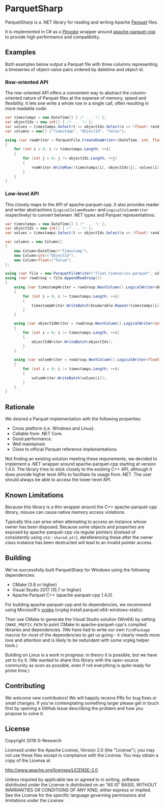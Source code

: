# ParquetSharp

ParquetSharp is a .NET library for reading and writing Apache [Parquet][1] files.

It is implemented in C# as a [PInvoke][2] wrapper around [apache-parquet-cpp][3] to provide high performance and compatibility.

[1]: https://parquet.apache.org
[2]: https://docs.microsoft.com/en-us/cpp/dotnet/how-to-call-native-dlls-from-managed-code-using-pinvoke
[3]: https://github.com/apache/parquet-cpp

## Examples

Both examples below output a Parquet file with three columns representing a timeseries of object-value pairs ordered by datetime and object id.

### Row-oriented API

The row-oriented API offers a convenient way to abstract the column-oriented nature of Parquet files at the expense of memory, speed and flexibility. It lets one write a whole row in a single call, often resulting in more readable code:

```csharp
var timestamps = new DateTime[] { /* ... */ };
var objectIds = new int[] { /* ... */ };
var values = timestamps.Select(t => objectIds.Select(o => (float) rand.NextDouble()).ToArray()).ToArray();
var columns = new[] {"Timestamp", "ObjectId", "Value"};

using (var rowWriter = ParquetFile.CreateRowWriter<(DateTime, int, float)>("float_timeseries.parquet", columns))
{
    for (int i = 0; i != timestamps.Length; ++i)
    {
        for (int j = 0; j != objectIds.Length; ++j)
        {
            rowWriter.WriteRow((timestamps[i], objectIds[j], values[i][j]));
        }
    }
}
```

### Low-level API

This closely maps to the API of apache-parquet-cpp. It also provides reader and writer abstractions (`LogicalColumnReader` and `LogicalColumnWriter` respectively) to convert between .NET types and Parquet representations.

```csharp
var timestamps = new DateTime[] { /* ... */ };
var objectIds = new int[] { /* ... */ };
var values = timestamps.Select(t => objectIds.Select(o => (float) rand.NextDouble()).ToArray()).ToArray();

var columns = new Column[]
{
    new Column<DateTime>("Timestamp"),
    new Column<int>("ObjectId"),
    new Column<float>("Value")
};

using (var file = new ParquetFileWriter("float_timeseries.parquet", columns))
using (var rowGroup = file.AppendRowGroup())
{
    using (var timestampWriter = rowGroup.NextColumn().LogicalWriter<DateTime>())
    {
        for (int i = 0; i != timestamps.Length; ++i)
        {
            timestampWriter.WriteBatch(Enumerable.Repeat(timestamps[i], objectIds.Length).ToArray());
        }
    }

    using (var objectIdWriter = rowGroup.NextColumn().LogicalWriter<int>())
    {
        for (int i = 0; i != timestamps.Length; ++i)
        {
            objectIdWriter.WriteBatch(objectIds);
        }
    }

    using (var valueWriter = rowGroup.NextColumn().LogicalWriter<float>())
    {
        for (int i = 0; i != timestamps.Length; ++i)
        {
            valueWriter.WriteBatch(values[i]);
        }
    }
}
```

## Rationale

We desired a Parquet implementation with the following properties:
- Cross platform (i.e. Windows and Linux).
- Callable from .NET Core.
- Good performance.
- Well maintained.
- Close to official Parquet reference implementations.

Not finding an existing solution meeting these requirements, we decided to implement a .NET wrapper around apache-parquet-cpp starting at version 1.4.0. The library tries to stick closely to the existing C++ API, although it does provide higher level APIs to facilitate its usage from .NET. The user should always be able to access the lower-level API.

## Known Limitations

Because this library is a thin wrapper around the C++ apache-parquet-cpp library, misuse can cause native memory access violations.

Typically this can arise when attempting to access an instance whose owner has been disposed. Because some objects and properties are exposed by apache-parquet-cpp via regular pointers (instead of consistently using `std::shared_ptr`), dereferencing these after the owner class instance has been destructed will lead to an invalid pointer access.

## Building

We've successfully built ParquetSharp for Windows using the following dependencies:
- CMake (3.8 or higher)
- Visual Studio 2017 (15.7 or higher)
- Apache Parquet C++ (apache-parquet-cpp 1.4.0)

For building apache-parquet-cpp and its dependencies, we recommend using Microsoft's [vcpkg](https://github.com/Microsoft/vcpkg) (vcpkg install parquet:x64-windows-static).

Then use CMake to generate the Visual Studio solution (Win64) by setting `CMAKE_PREFIX_PATH` to point CMake to apache-parquet-cpp's compiled libraries and dependencies. (We have had to write our own `FindPackage` macros for most of the dependencies to get us going - it clearly needs more love and attention and is likely to be redundant with some vcpkg helper tools.)

Building on Linux is a work in progress: in theory it is possible, but we have yet to try it. (We wanted to share this library with the open-source community as soon as possible, even if not everything is quite ready for prime time.)

## Contributing

We welcome new contributors! We will happily receive PRs for bug fixes or small changes. If you're contemplating something larger please get in touch first by opening a GitHub Issue describing the problem and how you propose to solve it.

## License

Copyright 2018 G-Research

Licensed under the Apache License, Version 2.0 (the "License"); you may not use these files except in compliance with the License.
You may obtain a copy of the License at

   http://www.apache.org/licenses/LICENSE-2.0

Unless required by applicable law or agreed to in writing, software
distributed under the License is distributed on an "AS IS" BASIS,
WITHOUT WARRANTIES OR CONDITIONS OF ANY KIND, either express or implied.
See the License for the specific language governing permissions and
limitations under the License.
